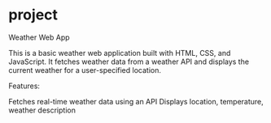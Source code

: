 # project

Weather Web App

This is a basic weather web application built with HTML, CSS, and JavaScript. It fetches weather data from a weather API and displays the current weather for a user-specified location.

Features:

Fetches real-time weather data using an API
Displays location, temperature, weather description
